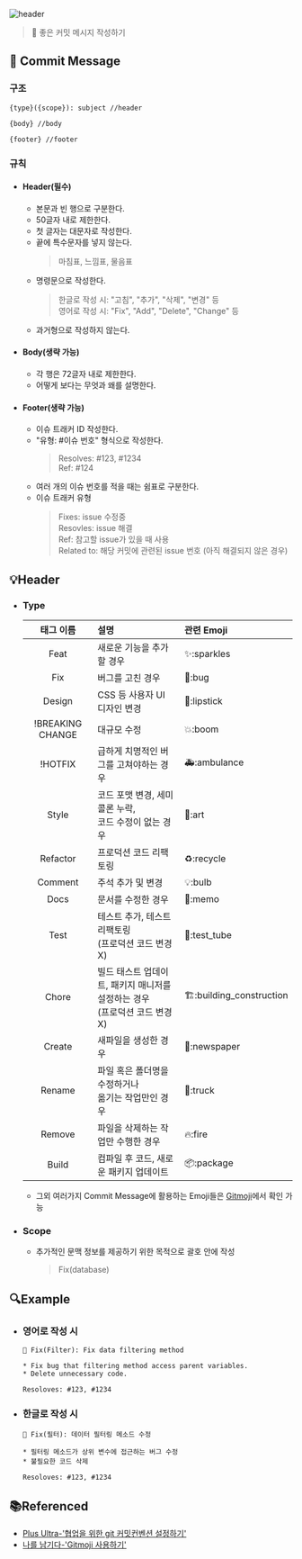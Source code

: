 ![header](https://capsule-render.vercel.app/api?type=rect&color=gradient&height=100&section=header&text=Good%20Commit%20Message&fontSize=30&fontAlign=50&fontAlignY=50)

> :memo: 좋은 커밋 메시지 작성하기 <br>

## :bookmark: Commit Message

### 구조

```
{type}({scope}): subject //header

{body} //body

{footer} //footer
```

### 규칙

- #### Header(필수)

  - 본문과 빈 행으로 구분한다.
  - 50글자 내로 제한한다.
  - 첫 글자는 대문자로 작성한다.
  - 끝에 특수문자를 넣지 않는다.
    > 마침표, 느낌표, 물음표
  - 명령문으로 작성한다.
    > 한글로 작성 시: "고침", "추가", "삭제", "변경" 등<br>
    > 영어로 작성 시: "Fix", "Add", "Delete", "Change" 등
  - 과거형으로 작성하지 않는다.

- #### Body(생략 가능)

  - 각 행은 72글자 내로 제한한다.
  - 어떻게 보다는 무엇과 왜를 설명한다.

- #### Footer(생략 가능)

  - 이슈 트래커 ID 작성한다.
  - "유형: #이슈 번호" 형식으로 작성한다.
    > Resolves: #123, #1234<br>
    > Ref: #124
  - 여러 개의 이슈 번호를 적을 때는 쉼표로 구분한다.
  - 이슈 트래커 유형
    > Fixes: issue 수정중<br>
    > Resovles: issue 해결<br>
    > Ref: 참고할 issue가 있을 때 사용<br>
    > Related to: 해당 커밋에 관련된 issue 번호 (아직 해결되지 않은 경우)

## :bulb:Header

- ### Type

  |    태그 이름     | 설명                                                                          | 관련 Emoji                                    |
  | :--------------: | :---------------------------------------------------------------------------- | :-------------------------------------------- |
  |       Feat       | 새로운 기능을 추가할 경우                                                     | :sparkles::sparkles                           |
  |       Fix        | 버그를 고친 경우                                                              | :bug::bug                                     |
  |      Design      | CSS 등 사용자 UI 디자인 변경                                                  | :lipstick::lipstick                           |
  | !BREAKING CHANGE | 대규모 수정                                                                   | :boom::boom                                   |
  |     !HOTFIX      | 급하게 치명적인 버그를 고쳐야하는 경우                                        | :ambulance::ambulance                         |
  |      Style       | 코드 포맷 변경, 세미 콜론 누락,<br> 코드 수정이 없는 경우                     | :art::art                                     |
  |     Refactor     | 프로덕션 코드 리팩토링                                                        | :recycle::recycle                             |
  |     Comment      | 주석 추가 및 변경                                                             | :bulb::bulb                                   |
  |       Docs       | 문서를 수정한 경우                                                            | :memo::memo                                   |
  |       Test       | 테스트 추가, 테스트 리팩토링<br>(프로덕션 코드 변경 X)                        | :test_tube::test_tube                         |
  |      Chore       | 빌드 태스트 업데이트, 패키지 매니저를 설정하는 경우<br>(프로덕션 코드 변경 X) | :building_construction::building_construction |
  |      Create      | 새파일을 생성한 경우                                                          | :newspaper::newspaper                         |
  |      Rename      | 파일 혹은 폴더명을 수정하거나<br>옮기는 작업만인 경우                         | :truck::truck                                 |
  |      Remove      | 파일을 삭제하는 작업만 수행한 경우                                            | :fire::fire                                   |
  |      Build       | 컴파일 후 코드, 새로운 패키지 업데이트                                        | :package::package                             |

  - 그외 여러가지 Commit Message에 활용하는 Emoji들은 [Gitmoji](https://gitmoji.dev/)에서 확인 가능

- ### Scope
  - 추가적인 문맥 정보를 제공하기 위한 목적으로 괄호 안에 작성
    > Fix(database)

## :mag:Example

- ### 영어로 작성 시

  ```
  🐛 Fix(Filter): Fix data filtering method

  * Fix bug that filtering method access parent variables.
  * Delete unnecessary code.

  Resoloves: #123, #1234
  ```

- ### 한글로 작성 시

  ```
  🐛 Fix(필터): 데이터 필터링 메소드 수정

  * 필터링 메소드가 상위 변수에 접근하는 버그 수정
  * 불필요한 코드 삭제

  Resoloves: #123, #1234
  ```

## :books:Referenced

- [Plus Ultra-'협업을 위한 git 커밋컨벤션 설정하기'](https://overcome-the-limits.tistory.com/)
- [나를 남기다-'Gitmoji 사용하기'](https://treasurebear.tistory.com/70)
